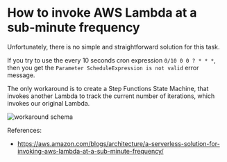 # How to invoke AWS Lambda at a sub-minute frequency

Unfortunately, there is no simple and straightforward solution for this task.

If you try to use the every 10 seconds cron expression `0/10 0 0 ? * * *`, then you get the `Parameter ScheduleExpression is not valid` error message.

The only workaround is to create a Step Functions State Machine, that invokes another Lambda to track the current number of iterations, which invokes our original Lambda.

![workaround schema](https://d2908q01vomqb2.cloudfront.net/fc074d501302eb2b93e2554793fcaf50b3bf7291/2018/05/13/architecture_v2small2.png)

References:
* https://aws.amazon.com/blogs/architecture/a-serverless-solution-for-invoking-aws-lambda-at-a-sub-minute-frequency/